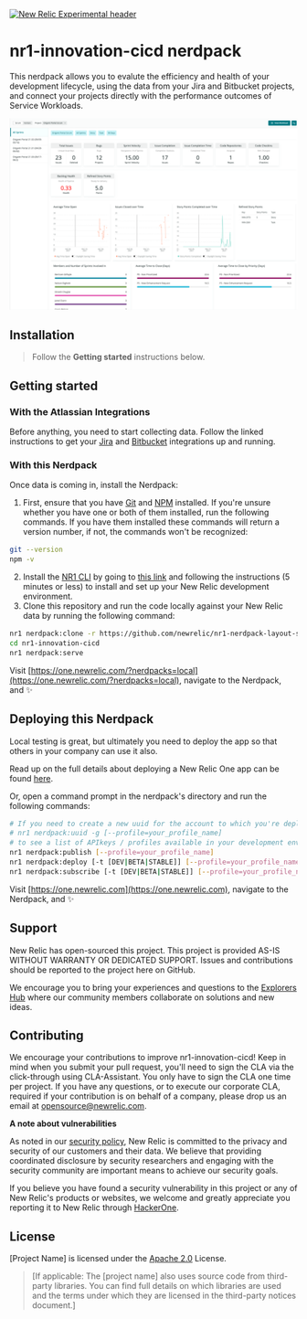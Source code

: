 [![New Relic Experimental header](https://github.com/newrelic/opensource-website/raw/master/src/images/categories/Experimental.png)](https://opensource.newrelic.com/oss-category/#new-relic-experimental)

# nr1-innovation-cicd nerdpack

This nerdpack allows you to evalute the efficiency and health of your development lifecycle, using the data from your Jira and Bitbucket projects, and connect your projects directly with the performance outcomes of Service Workloads.

![screenshot of this project](screenshots/screenshot_01.png)

## Installation

>Follow the **Getting started** instructions below.

## Getting started

### With the Atlassian Integrations
Before anything, you need to start collecting data. Follow the linked instructions to get your [Jira](Webhooks/JiraToInsights/README.md) and [Bitbucket](Webhooks/BitbucketToInsights/README.md) integrations up and running.

### With this Nerdpack
Once data is coming in, install the Nerdpack:

1. First, ensure that you have [Git](https://git-scm.com/book/en/v2/Getting-Started-Installing-Git) and [NPM](https://www.npmjs.com/get-npm) installed. If you're unsure whether you have one or both of them installed, run the following commands. If you have them installed these commands will return a version number, if not, the commands won't be recognized:
```bash
git --version
npm -v
```
2. Install the [NR1 CLI](https://one.newrelic.com/launcher/developer-center.launcher) by going to [this link](https://one.newrelic.com/launcher/developer-center.launcher) and following the instructions (5 minutes or less) to install and set up your New Relic development environment.
3. Clone this repository and run the code locally against your New Relic data by running the following command:

```bash
nr1 nerdpack:clone -r https://github.com/newrelic/nr1-nerdpack-layout-standard.git
cd nr1-innovation-cicd
nr1 nerdpack:serve
```

Visit [https://one.newrelic.com/?nerdpacks=local](https://one.newrelic.com/?nerdpacks=local), navigate to the Nerdpack, and :sparkles:

## Deploying this Nerdpack
Local testing is great, but ultimately you need to deploy the app so that others in your company can use it also. 

Read up on the full details about deploying a New Relic One app can be found [here](https://developer.newrelic.com/build-apps/publish-deploy/publish/). 

Or, open a command prompt in the nerdpack's directory and run the following commands:

```bash
# If you need to create a new uuid for the account to which you're deploying this Nerdpack, use the following
# nr1 nerdpack:uuid -g [--profile=your_profile_name]
# to see a list of APIkeys / profiles available in your development environment, run nr1 credentials:list
nr1 nerdpack:publish [--profile=your_profile_name]
nr1 nerdpack:deploy [-t [DEV|BETA|STABLE]] [--profile=your_profile_name]
nr1 nerdpack:subscribe [-t [DEV|BETA|STABLE]] [--profile=your_profile_name]
```

Visit [https://one.newrelic.com](https://one.newrelic.com), navigate to the Nerdpack, and :sparkles:

## Support
New Relic has open-sourced this project. This project is provided AS-IS WITHOUT WARRANTY OR DEDICATED SUPPORT. Issues and contributions should be reported to the project here on GitHub.

We encourage you to bring your experiences and questions to the [Explorers Hub](https://discuss.newrelic.com) where our community members collaborate on solutions and new ideas.

## Contributing
We encourage your contributions to improve nr1-innovation-cicd! Keep in mind when you submit your pull request, you'll need to sign the CLA via the click-through using CLA-Assistant. You only have to sign the CLA one time per project.
If you have any questions, or to execute our corporate CLA, required if your contribution is on behalf of a company,  please drop us an email at opensource@newrelic.com.

**A note about vulnerabilities**

As noted in our [security policy](../../security/policy), New Relic is committed to the privacy and security of our customers and their data. We believe that providing coordinated disclosure by security researchers and engaging with the security community are important means to achieve our security goals.

If you believe you have found a security vulnerability in this project or any of New Relic's products or websites, we welcome and greatly appreciate you reporting it to New Relic through [HackerOne](https://hackerone.com/newrelic).

## License
[Project Name] is licensed under the [Apache 2.0](http://apache.org/licenses/LICENSE-2.0.txt) License.
>[If applicable: The [project name] also uses source code from third-party libraries. You can find full details on which libraries are used and the terms under which they are licensed in the third-party notices document.]
